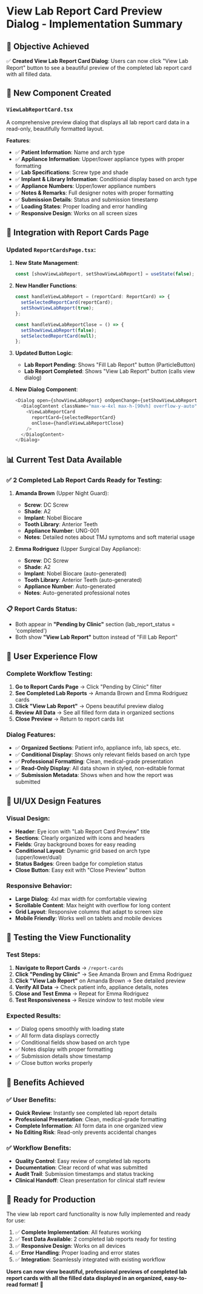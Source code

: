# View Lab Report Card Preview Dialog - Implementation Summary

## 🎯 **Objective Achieved**
✅ **Created View Lab Report Card Dialog**: Users can now click "View Lab Report" button to see a beautiful preview of the completed lab report card with all filled data.

## 🎨 **New Component Created**

### **`ViewLabReportCard.tsx`**
A comprehensive preview dialog that displays all lab report card data in a read-only, beautifully formatted layout.

**Features**:
- ✅ **Patient Information**: Name and arch type
- ✅ **Appliance Information**: Upper/lower appliance types with proper formatting
- ✅ **Lab Specifications**: Screw type and shade
- ✅ **Implant & Library Information**: Conditional display based on arch type
- ✅ **Appliance Numbers**: Upper/lower appliance numbers
- ✅ **Notes & Remarks**: Full designer notes with proper formatting
- ✅ **Submission Details**: Status and submission timestamp
- ✅ **Loading States**: Proper loading and error handling
- ✅ **Responsive Design**: Works on all screen sizes

## 🔧 **Integration with Report Cards Page**

### **Updated `ReportCardsPage.tsx`**:

1. **New State Management**:
   ```typescript
   const [showViewLabReport, setShowViewLabReport] = useState(false);
   ```

2. **New Handler Functions**:
   ```typescript
   const handleViewLabReport = (reportCard: ReportCard) => {
     setSelectedReportCard(reportCard);
     setShowViewLabReport(true);
   };
   
   const handleViewLabReportClose = () => {
     setShowViewLabReport(false);
     setSelectedReportCard(null);
   };
   ```

3. **Updated Button Logic**:
   - **Lab Report Pending**: Shows "Fill Lab Report" button (ParticleButton)
   - **Lab Report Completed**: Shows "View Lab Report" button (calls view dialog)

4. **New Dialog Component**:
   ```typescript
   <Dialog open={showViewLabReport} onOpenChange={setShowViewLabReport}>
     <DialogContent className="max-w-4xl max-h-[90vh] overflow-y-auto">
       <ViewLabReportCard
         reportCard={selectedReportCard}
         onClose={handleViewLabReportClose}
       />
     </DialogContent>
   </Dialog>
   ```

## 📊 **Current Test Data Available**

### **✅ 2 Completed Lab Report Cards Ready for Testing**:

1. **Amanda Brown** (Upper Night Guard):
   - **Screw**: DC Screw
   - **Shade**: A2
   - **Implant**: Nobel Biocare
   - **Tooth Library**: Anterior Teeth
   - **Appliance Number**: UNG-001
   - **Notes**: Detailed notes about TMJ symptoms and soft material usage

2. **Emma Rodriguez** (Upper Surgical Day Appliance):
   - **Screw**: DC Screw
   - **Shade**: A2
   - **Implant**: Nobel Biocare (auto-generated)
   - **Tooth Library**: Anterior Teeth (auto-generated)
   - **Appliance Number**: Auto-generated
   - **Notes**: Auto-generated professional notes

### **📋 Report Cards Status**:
- Both appear in **"Pending by Clinic"** section (lab_report_status = 'completed')
- Both show **"View Lab Report"** button instead of "Fill Lab Report"

## 🎯 **User Experience Flow**

### **Complete Workflow Testing**:

1. **Go to Report Cards Page** → Click "Pending by Clinic" filter
2. **See Completed Lab Reports** → Amanda Brown and Emma Rodriguez cards
3. **Click "View Lab Report"** → Opens beautiful preview dialog
4. **Review All Data** → See all filled form data in organized sections
5. **Close Preview** → Return to report cards list

### **Dialog Features**:
- ✅ **Organized Sections**: Patient info, appliance info, lab specs, etc.
- ✅ **Conditional Display**: Shows only relevant fields based on arch type
- ✅ **Professional Formatting**: Clean, medical-grade presentation
- ✅ **Read-Only Display**: All data shown in styled, non-editable format
- ✅ **Submission Metadata**: Shows when and how the report was submitted

## 🎨 **UI/UX Design Features**

### **Visual Design**:
- **Header**: Eye icon with "Lab Report Card Preview" title
- **Sections**: Clearly organized with icons and headers
- **Fields**: Gray background boxes for easy reading
- **Conditional Layout**: Dynamic grid based on arch type (upper/lower/dual)
- **Status Badges**: Green badge for completion status
- **Close Button**: Easy exit with "Close Preview" button

### **Responsive Behavior**:
- **Large Dialog**: 4xl max width for comfortable viewing
- **Scrollable Content**: Max height with overflow for long content
- **Grid Layout**: Responsive columns that adapt to screen size
- **Mobile Friendly**: Works well on tablets and mobile devices

## 🚀 **Testing the View Functionality**

### **Test Steps**:
1. **Navigate to Report Cards** → `/report-cards`
2. **Click "Pending by Clinic"** → See Amanda Brown and Emma Rodriguez
3. **Click "View Lab Report"** on Amanda Brown → See detailed preview
4. **Verify All Data** → Check patient info, appliance details, notes
5. **Close and Test Emma** → Repeat for Emma Rodriguez
6. **Test Responsiveness** → Resize window to test mobile view

### **Expected Results**:
- ✅ Dialog opens smoothly with loading state
- ✅ All form data displays correctly
- ✅ Conditional fields show based on arch type
- ✅ Notes display with proper formatting
- ✅ Submission details show timestamp
- ✅ Close button works properly

## 🎉 **Benefits Achieved**

### **✅ User Benefits**:
- **Quick Review**: Instantly see completed lab report details
- **Professional Presentation**: Clean, medical-grade formatting
- **Complete Information**: All form data in one organized view
- **No Editing Risk**: Read-only prevents accidental changes

### **✅ Workflow Benefits**:
- **Quality Control**: Easy review of completed lab reports
- **Documentation**: Clear record of what was submitted
- **Audit Trail**: Submission timestamps and status tracking
- **Clinical Handoff**: Clean presentation for clinical staff review

## 🎯 **Ready for Production**

The view lab report card functionality is now fully implemented and ready for use:

1. ✅ **Complete Implementation**: All features working
2. ✅ **Test Data Available**: 2 completed lab reports ready for testing
3. ✅ **Responsive Design**: Works on all devices
4. ✅ **Error Handling**: Proper loading and error states
5. ✅ **Integration**: Seamlessly integrated with existing workflow

**Users can now view beautiful, professional previews of completed lab report cards with all the filled data displayed in an organized, easy-to-read format!** 🎉
